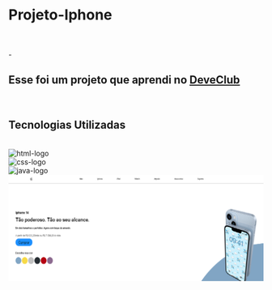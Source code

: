 <h1>Projeto-Iphone</h1> 
<br>
<br>
- <h2>Esse foi um projeto que aprendi no <a href="https://rodolfomori.com.br/devclub">DeveClub</a></h2>
<br>
<h2>Tecnologias Utilizadas</h2>
<br>
<img src="https://img.shields.io/badge/HTML5-E34F26?style=for-the-badge&logo=html5&logoColor=white" alt="html-logo"/>
<br>
	<img src="https://img.shields.io/badge/CSS3-1572B6?style=for-the-badge&logo=css3&logoColor=white" alt="css-logo" />
 <br>
 <img src="https://img.shields.io/badge/JavaScript-F7DF1E?style=for-the-badge&logo=javascript&logoColor=black" alt="java-logo" />
 <br>
 
<img src="https://github.com/FagnerLincoln/Projeto-Iphone/blob/main/IMG/iphone.png?raw=true"/>
